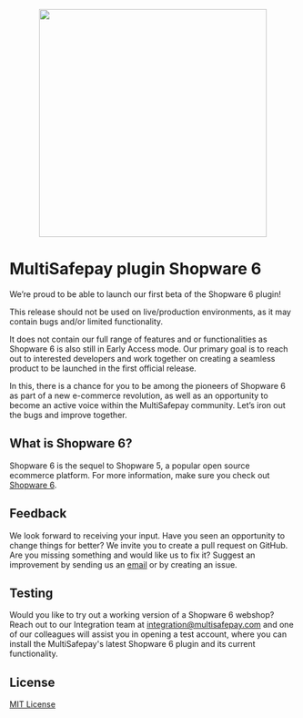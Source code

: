<p align="center">
  <img src="https://www.multisafepay.com/img/multisafepaylogo.svg" width="400px" position="center">
</p>

# MultiSafepay plugin Shopware 6

We’re proud to be able to launch our first beta of the Shopware 6 plugin!

This release should not be used on live/production environments, as it may contain bugs and/or limited functionality.

It does not contain our full range of features and or functionalities as Shopware 6 is also still in Early Access mode.
Our primary goal is to reach out to interested developers and work together on creating a seamless product to be launched in the first official release.

In this, there is a chance for you to be among the pioneers of Shopware 6 as part of a new e-commerce revolution, as well as an opportunity to become an active voice within the MultiSafepay community.
Let’s iron out the bugs and improve together.

## What is Shopware 6?
Shopware 6 is the sequel to Shopware 5, a popular open source ecommerce platform. For more information, make sure you check out [Shopware 6](https://www.shopware.com/en/products/shopware-6/).

## Feedback
We look forward to receiving your input.
Have you seen an opportunity to change things for better? We invite you to create a pull request on GitHub.
Are you missing something and would like us to fix it? Suggest an improvement by sending us an [email](mailto:integration@multisafepay.com) or by creating an issue.

## Testing
Would you like to try out a working version of a Shopware 6 webshop? Reach out to our Integration team at <integration@multisafepay.com> and one of our colleagues will assist you in opening a test account, where you can install the MultiSafepay's latest Shopware 6 plugin and its current functionality.

## License
[MIT License](https://github.com/MultiSafepay/shopware6/blob/develop/LICENSE)
